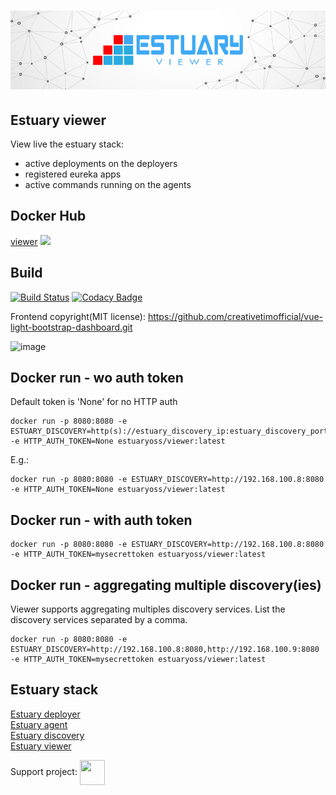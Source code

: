<h1 align="center"><img src="./docs/images/banner_estuary.png" alt="Testing as a service with Docker"></h1>

## Estuary viewer
View live the estuary stack:
-   active deployments on the deployers
-   registered eureka apps
-   active commands running on the agents

## Docker Hub
[viewer](https://hub.docker.com/r/estuaryoss/viewer) ![](https://img.shields.io/docker/pulls/estuaryoss/viewer.svg)

## Build
[![Build Status](https://travis-ci.org/estuaryoss/estuary-viewer.svg?branch=master)](https://travis-ci.org/estuaryoss/estuary-viewer)
[![Codacy Badge](https://app.codacy.com/project/badge/Grade/3fdca1ec029948da8f0650e4be74ec0d)](https://www.codacy.com/gh/estuaryoss/estuary-viewer?utm_source=github.com&amp;utm_medium=referral&amp;utm_content=estuaryoss/estuary-viewer&amp;utm_campaign=Badge_Grade)

Frontend copyright(MIT license): https://github.com/creativetimofficial/vue-light-bootstrap-dashboard.git

![image](https://user-images.githubusercontent.com/43060213/111429327-8ae65500-8701-11eb-98f4-273be82388a0.png)

## Docker run - wo auth token
Default token is 'None' for no HTTP auth
```shell script
docker run -p 8080:8080 -e ESTUARY_DISCOVERY=http(s)://estuary_discovery_ip:estuary_discovery_port -e HTTP_AUTH_TOKEN=None estuaryoss/viewer:latest
```

E.g.:
```shell script
docker run -p 8080:8080 -e ESTUARY_DISCOVERY=http://192.168.100.8:8080 -e HTTP_AUTH_TOKEN=None estuaryoss/viewer:latest
```

## Docker run - with auth token
```shell script
docker run -p 8080:8080 -e ESTUARY_DISCOVERY=http://192.168.100.8:8080 -e HTTP_AUTH_TOKEN=mysecrettoken estuaryoss/viewer:latest
```

## Docker run - aggregating multiple discovery(ies)
Viewer supports aggregating multiples discovery services. List the discovery services separated by a comma.
```shell script
docker run -p 8080:8080 -e ESTUARY_DISCOVERY=http://192.168.100.8:8080,http://192.168.100.9:8080 -e HTTP_AUTH_TOKEN=mysecrettoken estuaryoss/viewer:latest
```

## Estuary stack
[Estuary deployer](https://github.com/estuaryoss/estuary-deployer)   
[Estuary agent](https://github.com/estuaryoss/estuary-agent)  
[Estuary discovery](https://github.com/estuaryoss/estuary-discovery)  
[Estuary viewer](https://github.com/estuaryoss/estuary-viewer)  

Support project: <a href="https://paypal.me/catalindinuta?locale.x=en_US"><img src="https://lh3.googleusercontent.com/Y2_nyEd0zJftXnlhQrWoweEvAy4RzbpDah_65JGQDKo9zCcBxHVpajYgXWFZcXdKS_o=s180-rw" height="40" width="40" align="center"></a>
